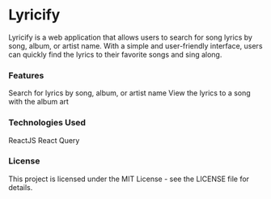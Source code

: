 # Lyricify

Lyricify is a web application that allows users to search for song lyrics by song, album, or artist name. With a simple and user-friendly interface, users can quickly find the lyrics to their favorite songs and sing along.

### Features

Search for lyrics by song, album, or artist name View the lyrics to a song with the album art

### Technologies Used

ReactJS
React Query

### License

This project is licensed under the MIT License - see the LICENSE file for details.
